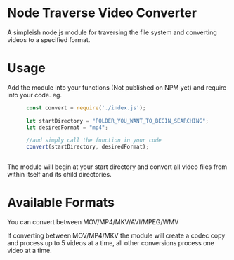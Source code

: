 # Node Traverse Video Converter
A simpleish node.js module for traversing the file system and converting videos to a specified format.

# Usage

Add the module into your functions (Not published on NPM yet) and require into your code. eg. 
```javascript
      const convert = require('./index.js');
      
      let startDirectory = "FOLDER_YOU_WANT_TO_BEGIN_SEARCHING";
      let desiredFormat = "mp4";
      
      //and simply call the function in your code
      convert(startDirectory, desiredFormat);
      
  ```
  
  The module will begin at your start directory and convert all video files from within itself and its child directories.
  
  # Available Formats
  You can convert between MOV/MP4/MKV/AVI/MPEG/WMV
  
  If converting between MOV/MP4/MKV the module will create a codec copy and process up to 5 videos at a time, all other conversions process one video at a time.
  
